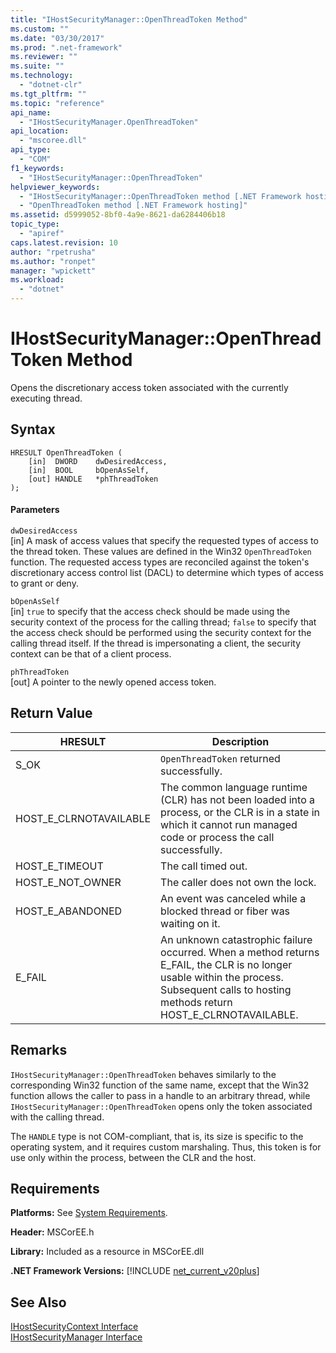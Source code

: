 ```yaml
---
title: "IHostSecurityManager::OpenThreadToken Method"
ms.custom: ""
ms.date: "03/30/2017"
ms.prod: ".net-framework"
ms.reviewer: ""
ms.suite: ""
ms.technology: 
  - "dotnet-clr"
ms.tgt_pltfrm: ""
ms.topic: "reference"
api_name: 
  - "IHostSecurityManager.OpenThreadToken"
api_location: 
  - "mscoree.dll"
api_type: 
  - "COM"
f1_keywords: 
  - "IHostSecurityManager::OpenThreadToken"
helpviewer_keywords: 
  - "IHostSecurityManager::OpenThreadToken method [.NET Framework hosting]"
  - "OpenThreadToken method [.NET Framework hosting]"
ms.assetid: d5999052-8bf0-4a9e-8621-da6284406b18
topic_type: 
  - "apiref"
caps.latest.revision: 10
author: "rpetrusha"
ms.author: "ronpet"
manager: "wpickett"
ms.workload: 
  - "dotnet"
---
```

# IHostSecurityManager::OpenThreadToken Method
Opens the discretionary access token associated with the currently executing thread.  
  
## Syntax  
  
```  
HRESULT OpenThreadToken (  
    [in]  DWORD    dwDesiredAccess,   
    [in]  BOOL     bOpenAsSelf,   
    [out] HANDLE   *phThreadToken  
);  
```  
  
#### Parameters  
 `dwDesiredAccess`  
 [in] A mask of access values that specify the requested types of access to the thread token. These values are defined in the Win32 `OpenThreadToken` function. The requested access types are reconciled against the token's discretionary access control list (DACL) to determine which types of access to grant or deny.  
  
 `bOpenAsSelf`  
 [in] `true` to specify that the access check should be made using the security context of the process for the calling thread; `false` to specify that the access check should be performed using the security context for the calling thread itself. If the thread is impersonating a client, the security context can be that of a client process.  
  
 `phThreadToken`  
 [out] A pointer to the newly opened access token.  
  
## Return Value  
  
|HRESULT|Description|  
|-------------|-----------------|  
|S_OK|`OpenThreadToken` returned successfully.|  
|HOST_E_CLRNOTAVAILABLE|The common language runtime (CLR) has not been loaded into a process, or the CLR is in a state in which it cannot run managed code or process the call successfully.|  
|HOST_E_TIMEOUT|The call timed out.|  
|HOST_E_NOT_OWNER|The caller does not own the lock.|  
|HOST_E_ABANDONED|An event was canceled while a blocked thread or fiber was waiting on it.|  
|E_FAIL|An unknown catastrophic failure occurred. When a method returns E_FAIL, the CLR is no longer usable within the process. Subsequent calls to hosting methods return HOST_E_CLRNOTAVAILABLE.|  
  
## Remarks  
 `IHostSecurityManager::OpenThreadToken` behaves similarly to the corresponding Win32 function of the same name, except that the Win32 function allows the caller to pass in a handle to an arbitrary thread, while `IHostSecurityManager::OpenThreadToken` opens only the token associated with the calling thread.  
  
 The `HANDLE` type is not COM-compliant, that is, its size is specific to the operating system, and it requires custom marshaling. Thus, this token is for use only within the process, between the CLR and the host.  
  
## Requirements  
 **Platforms:** See [System Requirements](../../../../docs/framework/get-started/system-requirements.md).  
  
 **Header:** MSCorEE.h  
  
 **Library:** Included as a resource in MSCorEE.dll  
  
 **.NET Framework Versions:** [!INCLUDE [net_current_v20plus](../../../../includes/net-current-v20plus-md.md)]  
  
## See Also  
 [IHostSecurityContext Interface](../../../../docs/framework/unmanaged-api/hosting/ihostsecuritycontext-interface.md)  
 [IHostSecurityManager Interface](../../../../docs/framework/unmanaged-api/hosting/ihostsecuritymanager-interface.md)

